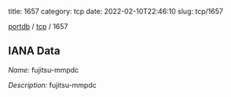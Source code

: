 title: 1657
category: tcp
date: 2022-02-10T22:46:10
slug: tcp/1657

[portdb](/) / [tcp](/category/tcp.html) / 1657


## IANA Data

_Name:_ fujitsu-mmpdc

_Description:_ fujitsu-mmpdc

